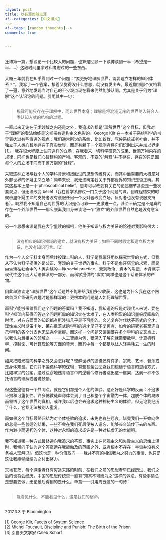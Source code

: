 ```yaml
---
layout: post
title: 以有涯而随无涯
<!--categories: [中文博文]
-->
<!--tags: [random thoughts]-->
comments: true


---
```

<br>

<font size="2">
迁博第一篇，想谈论一个比较大的问题，也算是回顾一下读博读到一半（希望是一半……）这段时间里学过和考虑过的一些东西。
<br>
<br>
大概三年前我在知乎看到过一个问题：“要更好地理解世界，需要建立怎样的知识体系？”。我写了一个答案，接着又觉得没什么意思，就没有发出去。最近翻到那个文档看了一遍，意外地发现当时自己的不少观点现在看来仍然能够认同，尤其是关于何为“理解”这个认识论的问题。引用其中一句：
<br>
<br>

<blockquote>
<p>
规律可能只存在于理解中，而非世界本身；理解是将混沌无序的世界纳入符合人类认知方式的结构的过程。
</p>
</blockquote>

一直以来无论在学术领域之内还是之外，我追求的都是“理解世界”这个目标，但我对于“理解”的看法始终是这样带有建构主义色彩的。George Klir 在一本关于系统科学的书里表达过有些激进的观点：我们通常所说的系统，比如蚁群、气候系统或者社会，并不独立于人类心智地存在于真实世界，而是有赖于一个观测者将它们识别出来并加以界定[1]。 我在很大程度上认同这样的立场：在我看来一切科学研究的成果、世间万物内在的规律，同样也是我们心智建构的产物。客观的、不变的“解释”并不存在，存在的只是因每个人的立场不同而千差万别的“诠释”。
<br>
<br>
采取这种立场与我个人的学科背景和接触过的思想传统有关，而其中最重要的大概是对外部世界的怀疑主义立场：简单来说，我无法确定我关于外部世界的知识是否正确。其实这基本上是一个 philosophical belief，思考可以改变有关它的论述细节甚至是一些次要观点，但无法改变 belief（我在哲学系修过一门关于这个问题的课，到课程结束的时候班里怀疑主义的支持者没有说服任何一个反对者改变立场，反对者也没有说服支持者）。既然我不知道自己对世界的认识是否可靠——更激进一点，甚至不确定是不是真的存在一个外部世界——那么脱离我自身来谈论一个“独立”的外部世界自然也是没有意义的。
<br>
<br>
另一个思想来源是我在大学里读的福柯，他关于知识与权力关系的论述对我影响很大：
<br>
<br>
<blockquote>
<p>
没有相应的知识领域的建立，就没有权力关系；如果不同时假定和建立权力关系，也没有知识可言。[2]
</p>
</blockquote>


作为一个人文学科出身而后转投理工科的人，科学是我偏好用以探究世界的方式，但我从不认为科学提供的是公正、客观的关于世界的事实。科学不是象牙塔里的求索，而是由生活在社会中的人类实践的一种 social practice，受到政治、资本的形塑，本身属于现代性这个庞大话语体系的一部分，而科学提供的“事实”同样也是这个话语体系的产物。
<br>
<br>
因此单独谈论“理解世界”这个话题并不能带给我们多少收获，这也是为什么我在这个网站首页介绍研究兴趣时是那样写的：更根本的问题是人如何理解世界。
<br>
<br>
而科学能够带给我们这个问题的答案吗？我不知道，我知道的只是对现代人来说，要在科学框架内获得回答这个问题所需的知识实在太难了，在人类积累的知识量极度膨胀的时代，对方方面面的知识都有所涉猎几乎是不可能的。文艺复兴时代达芬奇式的全才、理性主义时期笛卡尔、莱布尼茨式跨学科的通才早已不复再有，如今的研究者甚至连自己学科的各个分支也无法完全掌握。而这样一个问题又偏偏落在多个学科的交叉点上，以我认为最相关的领域之一——人工智能为例，要深入了解它就需要数学、计算机科学、控制论、可计算理论等方面的背景，而其中每一个都足以让人轻易耗去一生的时间。
<br>
<br>
如果把眼光投向科学之外又会怎样呢？理解世界的途径还有许多，宗教、艺术、音乐或是身体知觉。它们并不遵循科学的逻辑，有些甚至会回避我们根植于语言的思维方式，比如禅宗的公案，通过荒谬地违背语言中的逻辑令修行者跳出这一框架，达到一种不依托语言的理解或者说顿悟。
<br>
<br>
但这些途径有一个共同点，就是它们都是个人化的体验。这正好是科学的反面：不追求证据和可重复性。许多佛教徒声称体会到了自己和整个宇宙融为一体，超脱个体的局限而领悟了这个世界的真相。或许我以后也会去追求这种神秘主义的体验，但无论我经历了什么，它都无法被别人重复。
<br>
<br>
而如果这个目标最终归结为对个体经验的追求，未免也有些悲哀。毕竟我们一开始向往的总是一些普适的结果，一些不会在我们死后便被人遗忘、能够长久流传下去的东西。作为渺小而速朽的个体，这种对永恒的追求或许是一种对抗虚无的本能吧。
<br>
<br>
我不知道哪一种方式最终通向我追求的答案，事实上在悲观主义和失败主义的思绪上涌时，我倾向于认为这个答案远在我能触及的范围之外，或者根本不存在：宇宙并没有义务被人理解[3]。但这也是一种价值取向——我并不真的相信我为之努力的事情，也只是这让我能够继续为之付出努力。
<br>
<br>
天地苍茫，每个探索者终有穷途末路的时刻，在我们之前的思想者早已经历过，我们之后的也将会经历。中国的思想传统里一直有“知其不可而为之”这样的做法，有些事情总是想要去做，无论最后得到的是什么。毕竟——引用周云蓬的一句诗：
<br>
<br>
<blockquote>
<p>
能看见什么，不能看见什么，这是我们的宿命。
</p>
</blockquote>

<br>
2017.3.3 于 Bloomington
<br>
<br>
[1] George Klir, Facets of System Science
<br>
[2]  Michel Foucault, Discipline and Punish: The Birth of the Prison
<br>
[3] 引自天文学家 Caleb Scharf

</font>
